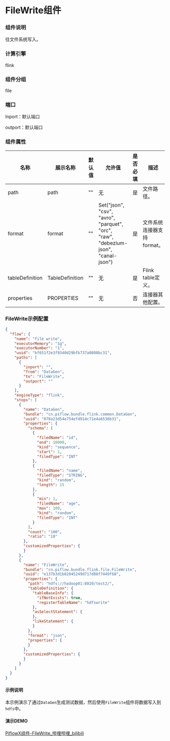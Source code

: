 # FileWrite组件

### 组件说明

往文件系统写入。

### 计算引擎

flink

### 组件分组

file

### 端口

Inport：默认端口

outport：默认端口

### 组件属性

| 名称              | 展示名称            | 默认值 | 允许值                                                                                | 是否必填 | 描述               | 例子                                      |
| --------------- | --------------- | --- | ---------------------------------------------------------------------------------- | ---- | ---------------- | --------------------------------------- |
| path            | path            | ""  | 无                                                                                  | 是    | 文件路径。            | hdfs://server1:8020/flink/test/text.txt |
| format          | format          | ""  | Set("json", "csv", "avro", "parquet", "orc", "raw", "debezium-json", "canal-json") | 是    | 文件系统连接器支持format。 | json                                    |
| tableDefinition | TableDefinition | ""  | 无                                                                                  | 是    | Flink table定义。   |                                         |
| properties      | PROPERTIES      | ""  | 无                                                                                  | 否    | 连接器其他配置。         |                                         |

### FileWrite示例配置

```json
{
  "flow": {
    "name": "file write",
    "executorMemory": "1g",
    "executorNumber": "1",
    "uuid": "bf651f2e3f9340d29bfb737a0808bc31",
    "paths": [
      {
        "inport": "",
        "from": "DataGen",
        "to": "FileWrite",
        "outport": ""
      }
    ],
    "engineType": "flink",
    "stops": [
      {
        "name": "DataGen",
        "bundle": "cn.piflow.bundle.flink.common.DataGen",
        "uuid": "878a23d54e754efd914c71e4a6536b31",
        "properties": {
          "schema": [
            {
              "filedName": "id",
              "end": 10000,
              "kind": "sequence",
              "start": 1,
              "filedType": "INT"
            },
            {
              "filedName": "name",
              "filedType": "STRING",
              "kind": "random",
              "length": 15
            },
            {
              "min": 1,
              "filedName": "age",
              "max": 100,
              "kind": "random",
              "filedType": "INT"
            }
          ],
          "count": "100",
          "ratio": "10"
        },
        "customizedProperties": {
        }
      },
      {
        "name": "FileWrite",
        "bundle": "cn.piflow.bundle.flink.file.FileWrite",
        "uuid": "e137b3d1b82045249d717d88f7449f68",
        "properties": {
          "path": "hdfs://hadoop01:8020/test2/",
          "tableDefinition": {
            "tableBaseInfo": {
              "ifNotExists": true,
              "registerTableName": "hdfswrite"
            },
            "asSelectStatement": {
            },
            "likeStatement": {
            }
          },
          "format": "json",
          "properties": {
          }
        },
        "customizedProperties": {
        }
      }
    ]
  }
}
```

#### 示例说明

本示例演示了通过`DataGen`生成测试数据，然后使用`FileWrite`组件将数据写入到`hdfs`中。

#### 演示DEMO

[PiflowX组件-FIleWrite_哔哩哔哩_bilibili](https://www.bilibili.com/video/BV1ZC4y167J7/?vd_source=3fdc89de16a8f73489873ba5a0a3d2a7)
